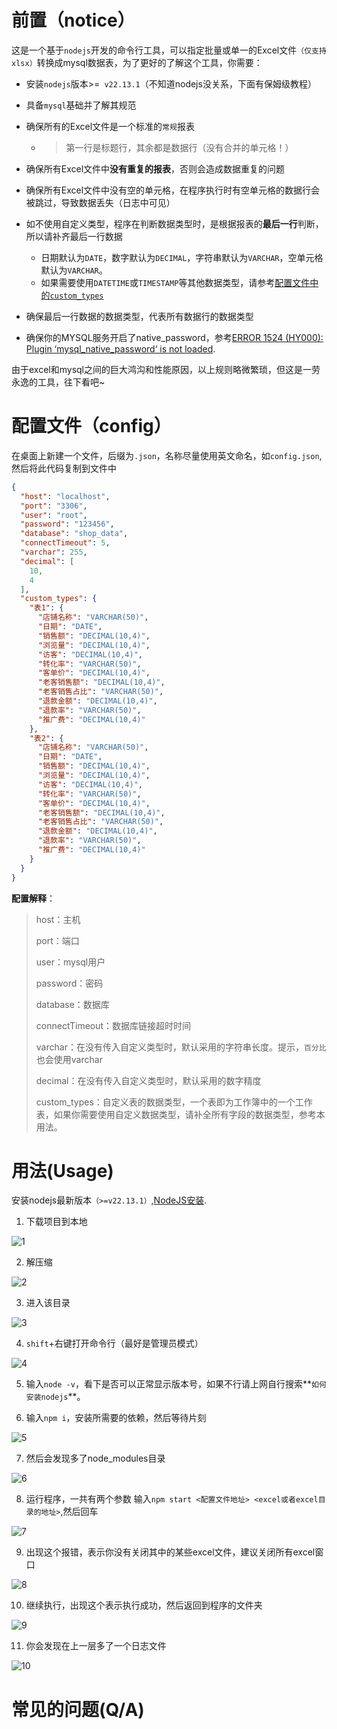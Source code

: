 # 前置（notice）

这是一个基于`nodejs`开发的命令行工具，可以指定批量或单一的Excel文件`（仅支持xlsx）`转换成mysql数据表，为了更好的了解这个工具，你需要：

+ 安装`nodejs`版本>=` v22.13.1`（不知道nodejs没关系，下面有保姆级教程）

+ 具备`mysql`基础并了解其规范

+ 确保所有的Excel文件是一个标准的`常规`报表

    + > 第一行是标题行，其余都是数据行（没有合并的单元格！）

+ 确保所有Excel文件中**没有重复的报表**，否则会造成数据重复的问题

+ 确保所有Excel文件中没有空的单元格，在程序执行时有空单元格的数据行会被跳过，导致数据丢失（日志中可见）

+ 如不使用自定义类型，程序在判断数据类型时，是根据报表的**最后一行**判断，所以请补齐最后一行数据

    + 日期默认为`DATE`，数字默认为`DECIMAL`，字符串默认为`VARCHAR`，空单元格默认为`VARCHAR`。
  + 如果需要使用`DATETIME`或`TIMESTAMP`等其他数据类型，请参考<u>配置文件中的`custom_types`</u>

+ 确保最后一行数据的数据类型，代表所有数据行的数据类型

+ 确保你的MYSQL服务开启了native_password，参考[ERROR 1524 (HY000): Plugin ‘mysql_native_password‘ is not loaded](https://blog.csdn.net/xiaohua616/article/details/139477112).



由于excel和mysql之间的巨大鸿沟和性能原因，以上规则略微繁琐，但这是一劳永逸的工具，往下看吧~

# 配置文件（config）

在桌面上新建一个文件，后缀为`.json`，名称尽量使用英文命名，如`config.json`,然后将此代码复制到文件中

```json
{
  "host": "localhost",
  "port": "3306",
  "user": "root",
  "password": "123456",
  "database": "shop_data",
  "connectTimeout": 5,
  "varchar": 255,
  "decimal": [
    10,
    4
  ],
  "custom_types": {
    "表1": {
      "店铺名称": "VARCHAR(50)",
      "日期": "DATE",
      "销售额": "DECIMAL(10,4)",
      "浏览量": "DECIMAL(10,4)",
      "访客": "DECIMAL(10,4)",
      "转化率": "VARCHAR(50)",
      "客单价": "DECIMAL(10,4)",
      "老客销售额": "DECIMAL(10,4)",
      "老客销售占比": "VARCHAR(50)",
      "退款金额": "DECIMAL(10,4)",
      "退款率": "VARCHAR(50)",
      "推广费": "DECIMAL(10,4)"
    },
    "表2": {
      "店铺名称": "VARCHAR(50)",
      "日期": "DATE",
      "销售额": "DECIMAL(10,4)",
      "浏览量": "DECIMAL(10,4)",
      "访客": "DECIMAL(10,4)",
      "转化率": "VARCHAR(50)",
      "客单价": "DECIMAL(10,4)",
      "老客销售额": "DECIMAL(10,4)",
      "老客销售占比": "VARCHAR(50)",
      "退款金额": "DECIMAL(10,4)",
      "退款率": "VARCHAR(50)",
      "推广费": "DECIMAL(10,4)"
    }
  }
}
```

**配置解释**：

> host：主机
>
> port：端口
>
> user：mysql用户
>
> password：密码
>
> database：数据库
>
> connectTimeout：数据库链接超时时间
>
> varchar：在没有传入自定义类型时，默认采用的字符串长度。提示，`百分比`也会使用varchar
>
> decimal：在没有传入自定义类型时，默认采用的数字精度
>
> custom_types：自定义表的数据类型，一个表即为工作簿中的一个工作表，如果你需要使用自定义数据类型，请补全所有字段的数据类型，参考本用法。

# 用法(Usage)

安装nodejs最新版本`（>=v22.13.1）`,[NodeJS安装](https://nodejs.org/en).

1. 下载项目到本地

![1](./docs/images/1.jpg)

2. 解压缩

![2](./docs/images/8.jpg)

3. 进入该目录

![3](./docs/images/9.jpg)

4. `shift`+右键打开命令行（最好是管理员模式）

![4](./docs/images/4.jpg)

5. 输入`node -v`，看下是否可以正常显示版本号，如果不行请上网自行搜索**`如何安装nodejs`**。

6. 输入`npm i`，安装所需要的依赖，然后等待片刻

![5](./docs/images/3.jpg)

7. 然后会发现多了node_modules目录

![6](./docs/images/2.jpg)

8. 运行程序，一共有两个参数 输入`npm start <配置文件地址> <excel或者excel目录的地址>`,然后回车

![7](./docs/images/10.jpg)

9. 出现这个报错，表示你没有关闭其中的某些excel文件，建议关闭所有excel窗口

![8](./docs/images/6.jpg)

10. 继续执行，出现这个表示执行成功，然后返回到程序的文件夹

![9](./docs/images/5.jpg)

11. 你会发现在上一层多了一个日志文件

![10](./docs/images/7.jpg)

# 常见的问题(Q/A)

